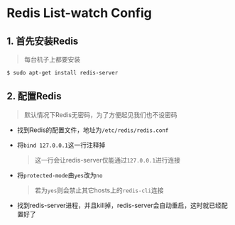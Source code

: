 # Redis List-watch Config

## 1. 首先安装Redis

> 每台机子上都要安装

```shell
$ sudo apt-get install redis-server
```



## 2. 配置Redis

> 默认情况下Redis无密码，为了方便起见我们也不设密码

- 找到Redis的配置文件，地址为`/etc/redis/redis.conf`

- 将`bind 127.0.0.1`这一行注释掉

  > 这一行会让redis-server仅能通过`127.0.0.1`进行连接

- 将`protected-mode`由`yes`改为`no`

  > 若为`yes`则会禁止其它hosts上的`redis-cli`连接

- 找到redis-server进程，并且kill掉，redis-server会自动重启，这时就已经配置好了